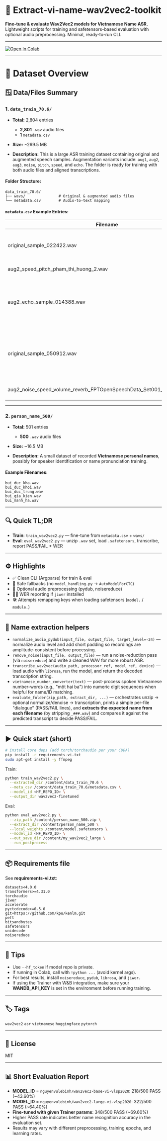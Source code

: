 # 🚀 Extract-vi-name-wav2vec2-toolkit

**Fine-tune & evaluate Wav2Vec2 models for Vietnamese Name ASR.** Lightweight scripts for training and safetensors-based evaluation with optional audio preprocessing. Minimal, ready-to-run CLI.

---

<a target="_blank" href="https://colab.research.google.com/drive/15Om8zqpJJC3XnxYcogJIYS7dqj1rQXs_?usp=sharing">
    <img src="https://colab.research.google.com/assets/colab-badge.svg" alt="Open In Colab"/>
</a>

---

# 📂 Dataset Overview

## 🪟 **Data/Files Summary**

### **1. `data_train_70.6/`**

* **Total:** 2,804 entries

  * **2,801** `.wav` audio files
  * **1** `metadata.csv`
* **Size:** \~269.5 MB
* **Description:**
  This is a large ASR training dataset containing original and augmented speech samples.
  Augmentation variants include: `aug1`, `aug2`, `aug3`, `noise`, `pitch`, `speed`, and `echo`.
  The folder is ready for training with both audio files and aligned transcriptions.

#### Folder Structure:

```
data_train_70.6/
├── wavs/               # Original & augmented audio files
└── metadata.csv        # Audio-to-text mapping
```

#### **`metadata.csv` Example Entries:**

| Filename                                                                        | Transcript                                                          |
| ------------------------------------------------------------------------------- | ------------------------------------------------------------------- |
| original\_sample\_022422.wav                                                    | không chỉ vậy justin vẫn còn rất bảo vệ cameron                     |
| aug2\_speed\_pitch\_pham\_thi\_huong\_2.wav                                     | phạm thị hương.                                                     |
| aug2\_echo\_sample\_014388.wav                                                  | nhiều lần người thân bạn bè của vân góp ý nhưng cô đã gạt đi tất cả |
| original\_sample\_050912.wav                                                    | cháu linh bị tuấn chém vào mặt gây thương tích mười lăm phần trăm.  |
| aug2\_noise\_speed\_volume\_reverb\_FPTOpenSpeechData\_Set001\_V0.1\_001096.wav | bà trùm nguyễn thị ca.                                              |

---

### **2. `person_name_500/`**

* **Total:** 501 entries

  * **500** `.wav` audio files
* **Size:** \~16.5 MB
* **Description:**
  A small dataset of recorded **Vietnamese personal names**, possibly for speaker identification or name pronunciation training.

#### Example Filenames:

```
bui_duc_kha.wav
bui_duc_khoi.wav
bui_duc_trung.wav
bui_gia_kien.wav
bui_manh_ha.wav
```


---

## 🔍 Quick TL;DR
- **Train**: `train_wav2vec2.py` — fine-tune from `metadata.csv` + `wavs/`  
- **Eval**: `eval_wav2vec2.py` — unzip `.wav` set, load `.safetensors`, transcribe, report PASS/FAIL + WER

---

## ⚙️ Highlights
- ✅ Clean CLI (Argparse) for train & eval  
- 🔁 Safe fallbacks (no `model_handling.py` → `AutoModelForCTC`)  
- 🎷 Optional audio preprocessing (pydub, noisereduce)  
- 🧓‍📋 WER reporting if `jiwer` installed  
- 🛠️ Attempts remapping keys when loading safetensors (`model.` / `module.`)

---

## 🧬 Name extraction helpers
- `normalize_audio_pydub(input_file, output_file, target_level=-24)` — normalize audio level and add short padding so recordings are amplitude-consistent before processing.  
- `remove_noise(input_file, output_file)` — run a noise-reduction pass (via `noisereduce`) and write a cleaned WAV for more robust ASR.  
- `transcribe_wav2vec(audio_path, processor_ref, model_ref, device)` — load audio with `librosa`, run the model, and return the decoded transcription string.  
- `vietnamese_number_converter(text)` — post-process spoken Vietnamese number-words (e.g., "một hai ba") into numeric digit sequences when helpful for name/ID matching.  
- `evaluate_folder(zip_path, extract_dir, ...)` — orchestrates unzip → optional normalize/denoise → transcription, prints a simple per-file "dialogue" (PASS/FAIL lines), and **extracts the expected name from each filename** (by stripping `_###.wav`) and compares it against the predicted transcript to decide PASS/FAIL.

---

## ▶️ Quick start (short)
```bash
# install core deps (add torch/torchaudio per your CUDA)
pip install -r requirements-vi.txt
sudo apt-get install -y ffmpeg
```

Train:
```bash
python train_wav2vec2.py \
  --extracted_dir /content/data_train_70.6 \
  --meta_csv /content/data_train_70.6/metadata.csv \
  --model_id <HF_REPO_ID> \
  --output_dir wav2vec2-finetuned
```

Eval:
```bash
python eval_wav2vec2.py \
  --zip_path /content/person_name_500.zip \
  --extract_dir /content/person_name_500 \
  --local_weights /content/model.safetensors \
  --model_id <HF_REPO_ID> \
  --out_save_dir /content/my_wav2vec2_large \
  --run_postprocess
```

---

## 📦 Requirements file
See **requirements-vi.txt**:
```text
datasets<4.0.0
transformers>=4.31.0
torchaudio
jiwer
accelerate
pyctcdecode>=0.5.0
git+https://github.com/kpu/kenlm.git
peft
bitsandbytes
safetensors
unidecode
noisereduce
```

---

## 📝 Tips
- Use `--hf_token` if model repo is private.  
- If running in Colab, call with `!python ...` (avoid kernel args).  
- For best results, install `noisereduce`, `pydub`, `librosa`, and `jiwer`.  
- If using the Trainer with W&B integration, make sure your **WANDB_API_KEY** is set in the environment before running training.

---

## 🏷️ Tags
`wav2vec2` `asr` `vietnamese` `huggingface` `pytorch`

---

## 📄 License
MIT


---

## 📊 Short Evaluation Report
- **MODEL_ID** = `nguyenvulebinh/wav2vec2-base-vi-vlsp2020`: 218/500 PASS (~43.60%)
- **MODEL_ID** = `nguyenvulebinh/wav2vec2-large-vi-vlsp2020`: 322/500 PASS (~64.40%)
- **Fine-tuned with given Trainer params**: 348/500 PASS (~69.60%)
- Higher PASS rate indicates better name recognition accuracy in the evaluation set.
- Results may vary with different preprocessing, training epochs, and learning rates.
